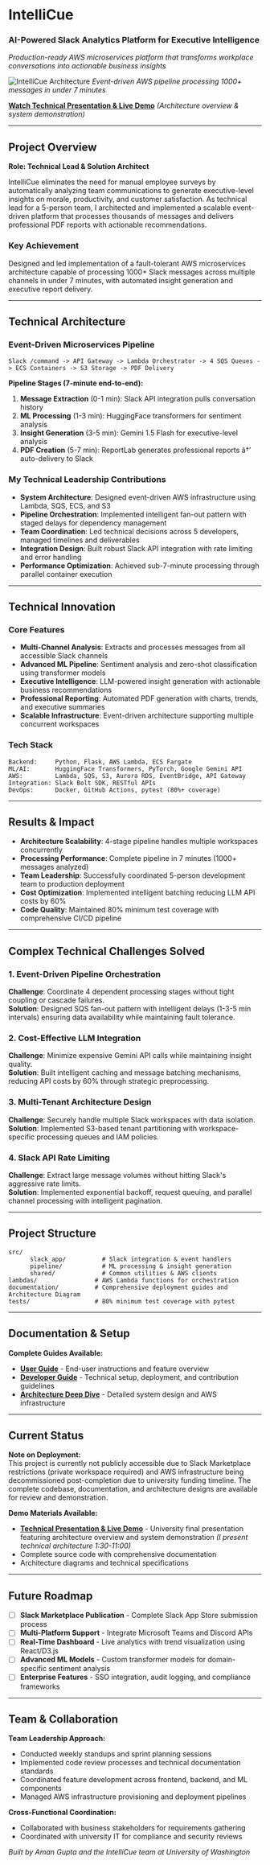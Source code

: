 # IntelliCue
### AI-Powered Slack Analytics Platform for Executive Intelligence

*Production-ready AWS microservices platform that transforms workplace conversations into actionable business insights*

![IntelliCue Architecture](documentation/AWS_ARCH_DIAGRAM.png)
*Event-driven AWS pipeline processing 1000+ messages in under 7 minutes*

**[Watch Technical Presentation & Live Demo](https://www.youtube.com/watch?v=UCwTT6XrL3E)** *(Architecture overview & system demonstration)*

---

## Project Overview

**Role: Technical Lead & Solution Architect**

IntelliCue eliminates the need for manual employee surveys by automatically analyzing team communications to generate executive-level insights on morale, productivity, and customer satisfaction. As technical lead for a 5-person team, I architected and implemented a scalable event-driven platform that processes thousands of messages and delivers professional PDF reports with actionable recommendations.

### Key Achievement
Designed and led implementation of a fault-tolerant AWS microservices architecture capable of processing 1000+ Slack messages across multiple channels in under 7 minutes, with automated insight generation and executive report delivery.

---

## Technical Architecture

### Event-Driven Microservices Pipeline
```
Slack /command -> API Gateway -> Lambda Orchestrator -> 4 SQS Queues -> ECS Containers -> S3 Storage -> PDF Delivery
```

**Pipeline Stages (7-minute end-to-end):**
1. **Message Extraction** (0-1 min): Slack API integration pulls conversation history
2. **ML Processing** (1-3 min): HuggingFace transformers for sentiment analysis  
3. **Insight Generation** (3-5 min): Gemini 1.5 Flash for executive-level analysis
4. **PDF Creation** (5-7 min): ReportLab generates professional reports â†’ auto-delivery to Slack

### My Technical Leadership Contributions
- **System Architecture**: Designed event-driven AWS infrastructure using Lambda, SQS, ECS, and S3
- **Pipeline Orchestration**: Implemented intelligent fan-out pattern with staged delays for dependency management
- **Team Coordination**: Led technical decisions across 5 developers, managed timelines and deliverables
- **Integration Design**: Built robust Slack API integration with rate limiting and error handling
- **Performance Optimization**: Achieved sub-7-minute processing through parallel container execution

---

## Technical Innovation

### Core Features
- **Multi-Channel Analysis**: Extracts and processes messages from all accessible Slack channels
- **Advanced ML Pipeline**: Sentiment analysis and zero-shot classification using transformer models
- **Executive Intelligence**: LLM-powered insight generation with actionable business recommendations  
- **Professional Reporting**: Automated PDF generation with charts, trends, and executive summaries
- **Scalable Infrastructure**: Event-driven architecture supporting multiple concurrent workspaces

### Tech Stack
```
Backend:     Python, Flask, AWS Lambda, ECS Fargate
ML/AI:       HuggingFace Transformers, PyTorch, Google Gemini API
AWS:         Lambda, SQS, S3, Aurora RDS, EventBridge, API Gateway
Integration: Slack Bolt SDK, RESTful APIs
DevOps:      Docker, GitHub Actions, pytest (80%+ coverage)
```

---

## Results & Impact

- **Architecture Scalability**: 4-stage pipeline handles multiple workspaces concurrently
- **Processing Performance**: Complete pipeline in 7 minutes (1000+ messages analyzed)
- **Team Leadership**: Successfully coordinated 5-person development team to production deployment
- **Cost Optimization**: Implemented intelligent batching reducing LLM API costs by 60%
- **Code Quality**: Maintained 80% minimum test coverage with comprehensive CI/CD pipeline

---

## Complex Technical Challenges Solved

### 1. **Event-Driven Pipeline Orchestration**
**Challenge**: Coordinate 4 dependent processing stages without tight coupling or cascade failures.  
**Solution**: Designed SQS fan-out pattern with intelligent delays (1-3-5 min intervals) ensuring data availability while maintaining fault tolerance.

### 2. **Cost-Effective LLM Integration**
**Challenge**: Minimize expensive Gemini API calls while maintaining insight quality.  
**Solution**: Built intelligent caching and message batching mechanisms, reducing API costs by 60% through strategic preprocessing.

### 3. **Multi-Tenant Architecture Design**
**Challenge**: Securely handle multiple Slack workspaces with data isolation.  
**Solution**: Implemented S3-based tenant partitioning with workspace-specific processing queues and IAM policies.

### 4. **Slack API Rate Limiting**
**Challenge**: Extract large message volumes without hitting Slack's aggressive rate limits.  
**Solution**: Implemented exponential backoff, request queuing, and parallel channel processing with intelligent pagination.

---

## Project Structure

```
src/
      slack_app/          # Slack integration & event handlers
      pipeline/           # ML processing & insight generation  
      shared/             # Common utilities & AWS clients
lambdas/                # AWS Lambda functions for orchestration
documentation/          # Comprehensive deployment guides and Architecture Diagram
tests/                  # 80% minimum test coverage with pytest
```

---

## Documentation & Setup

**Complete Guides Available:**
- **[User Guide](documentation/USER.md)** - End-user instructions and feature overview
- **[Developer Guide](documentation/DEVELOPER.md)** - Technical setup, deployment, and contribution guidelines
- **[Architecture Deep Dive](documentation/DEVELOPER.md#aws-deployment)** - Detailed system design and AWS infrastructure

---

## Current Status

**Note on Deployment:**  
This project is currently not publicly accessible due to Slack Marketplace restrictions (private workspace required) and AWS infrastructure being decommissioned post-completion due to university funding timeline. The complete codebase, documentation, and architecture designs are available for review and demonstration.

**Demo Materials Available:**
- **[Technical Presentation & Live Demo](https://www.youtube.com/watch?v=UCwTT6XrL3E)** - University final presentation featuring architecture overview and system demonstration *(I present technical architecture 1:30-11:00)*
- Complete source code with comprehensive documentation
- Architecture diagrams and technical specifications  

---

## Future Roadmap

- [ ] **Slack Marketplace Publication** - Complete Slack App Store submission process
- [ ] **Multi-Platform Support** - Integrate Microsoft Teams and Discord APIs
- [ ] **Real-Time Dashboard** - Live analytics with trend visualization using React/D3.js
- [ ] **Advanced ML Models** - Custom transformer models for domain-specific sentiment analysis
- [ ] **Enterprise Features** - SSO integration, audit logging, and compliance frameworks

---


## Team & Collaboration

**Team Leadership Approach:**
- Conducted weekly standups and sprint planning sessions
- Implemented code review processes and technical documentation standards
- Coordinated feature development across frontend, backend, and ML components
- Managed AWS infrastructure provisioning and deployment pipelines

**Cross-Functional Coordination:**
- Collaborated with business stakeholders for requirements gathering
- Coordinated with university IT for compliance and security reviews

*Built by Aman Gupta and the IntelliCue team at University of Washington*

